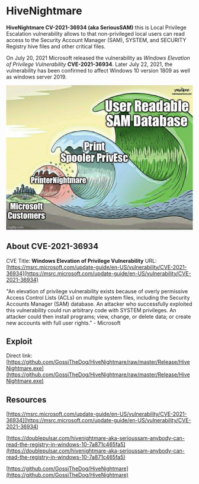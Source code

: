 #   HiveNightmare

**HiveNightmare CV-2021-36934 (aka SeriousSAM)** this is Local Privilege Escalation vulnerability allows to that non-privileged local users can read access to the Security Account Manager (SAM), SYSTEM, and SECURITY Registry hive files and other critical files.

On July 20, 2021 Microsoft released the vulnerability as _Windows Elevation of Privilege Vulnerability_ __CVE-2021-36934__. Later July 22, 2021, the vulnerability has been confirmed to affect Windows 10 version 1809 as well as windows server 2019.

![image](../assets/img/serioussam.jpeg)

## About CVE-2021-36934
CVE Title: **Windows Elevation of Privilege Vulnerability**
URL: [https://msrc.microsoft.com/update-guide/en-US/vulnerability/CVE-2021-36934](https://msrc.microsoft.com/update-guide/en-US/vulnerability/CVE-2021-36934)

"An elevation of privilege vulnerability exists because of overly permissive Access Control Lists (ACLs) on multiple system files, including the Security Accounts Manager (SAM) database. An attacker who successfully exploited this vulnerability could run arbitrary code with SYSTEM privileges. An attacker could then install programs; view, change, or delete data; or create new accounts with full user rights." - Microsoft

## Exploit

Direct link: [https://github.com/GossiTheDog/HiveNightmare/raw/master/Release/HiveNightmare.exe](https://github.com/GossiTheDog/HiveNightmare/raw/master/Release/HiveNightmare.exe)





## Resources

[https://msrc.microsoft.com/update-guide/en-US/vulnerability/CVE-2021-36934](https://msrc.microsoft.com/update-guide/en-US/vulnerability/CVE-2021-36934)

[https://doublepulsar.com/hivenightmare-aka-serioussam-anybody-can-read-the-registry-in-windows-10-7a871c465fa5](https://doublepulsar.com/hivenightmare-aka-serioussam-anybody-can-read-the-registry-in-windows-10-7a871c465fa5)

[https://github.com/GossiTheDog/HiveNightmare](https://github.com/GossiTheDog/HiveNightmare)
